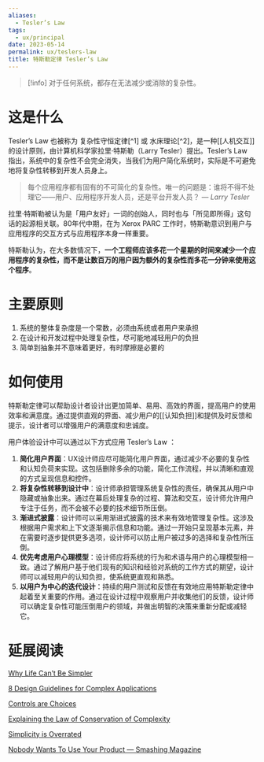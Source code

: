 ```yaml
---
aliases:
  - Tesler’s Law
tags:
  - ux/principal
date: 2023-05-14
permalink: ux/teslers-law
title: 特斯勒定律 Tesler’s Law
---
```

> [!info] 对于任何系统，都存在无法减少或消除的复杂性。

# 这是什么

Tesler’s Law 也被称为 复杂性守恒定律[^1] 或 水床理论[^2]，是一种[[人机交互]]的设计原则，由计算机科学家拉里·特斯勒（Larry Tesler）提出。Tesler’s Law 指出，系统中的复杂性不会完全消失，当我们为用户简化系统时，实际是不可避免地将复杂性转移到开发人员身上。

> 每个应用程序都有固有的不可简化的复杂性。唯一的问题是：谁将不得不处理它——用户、应用程序开发人员，还是平台开发人员？
> *— Larry Tesler*

拉里·特斯勒被认为是「用户友好」一词的创始人，同时也与「所见即所得」这句话的起源相关联。80年代中期，在为 Xerox PARC 工作时，特斯勒意识到用户与应用程序的交互方式与应用程序本身一样重要。

特斯勒认为，在大多数情况下，**一个工程师应该多花一个星期的时间来减少一个应用程序的复杂性，而不是让数百万的用户因为额外的复杂性而多花一分钟来使用这个程序**。

# 主要原则

1.  系统的整体复杂度是一个常数，必须由系统或者用户来承担
2.  在设计和开发过程中处理复杂性，尽可能地减轻用户的负担
3.  简单到抽象并不意味着更好，有时摩擦是必要的

# 如何使用

特斯勒定律可以帮助设计者设计出更加简单、易用、高效的界面，提高用户的使用效率和满意度。通过提供直观的界面、减少用户的[[认知负担]]和提供及时反馈和提示，设计者可以增强用户的满意度和忠诚度。

用户体验设计中可以通过以下方式应用 Tesler’s Law ：

1. **简化用户界面**：UX设计师应尽可能简化用户界面，通过减少不必要的复杂性和认知负荷来实现。这包括删除多余的功能，简化工作流程，并以清晰和直观的方式呈现信息和控件。
2. **将复杂性转移到设计中**：设计师承担管理系统复杂性的责任，确保其从用户中隐藏或抽象出来。通过在幕后处理复杂的过程、算法和交互，设计师允许用户专注于任务，而不会被不必要的技术细节所压倒。 
3. **渐进式披露**：设计师可以采用渐进式披露的技术来有效地管理复杂性。这涉及根据用户需求和上下文逐渐揭示信息和功能。通过一开始只呈现基本元素，并在需要时逐步提供更多选项，设计师可以防止用户被过多的选择和复杂性所压倒。 
4. **优先考虑用户心理模型**：设计师应将系统的行为和术语与用户的心理模型相一致。通过了解用户基于他们现有的知识和经验对系统的工作方式的期望，设计师可以减轻用户的认知负担，使系统更直观和熟悉。 
5. **以用户为中心的迭代设计**：持续的用户测试和反馈在有效地应用特斯勒定律中起着至关重要的作用。通过在设计过程中观察用户并收集他们的反馈，设计师可以确定复杂性可能压倒用户的领域，并做出明智的决策来重新分配或减轻它。


# 延展阅读

[Why Life Can’t Be Simpler](https://fs.blog/2020/10/why-life-cant-be-simpler/)

[8 Design Guidelines for Complex Applications](https://www.nngroup.com/articles/complex-application-design/)

[Controls are Choices](https://medium.com/@odannyboy/controls-are-choices-7de90363d0dd)

[Explaining the Law of Conservation of Complexity](http://humanist.co/blog/law-of-conservation-of-complexity/)

[Simplicity is Overrated](https://blog.marvelapp.com/simplicity-is-overrated/)

[Nobody Wants To Use Your Product — Smashing Magazine](https://www.smashingmagazine.com/2016/01/nobody-wants-use-your-product/)